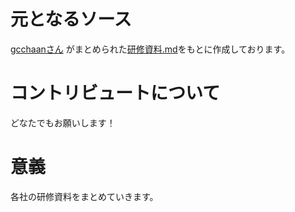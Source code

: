 # 元となるソース
[gcchaanさん](https://github.com/gcchaan) がまとめられた[研修資料.md](https://gist.github.com/gcchaan/02f4746a323acac4095c30e0783a3912)をもとに作成しております。

# コントリビュートについて
どなたでもお願いします！

# 意義
各社の研修資料をまとめていきます。
